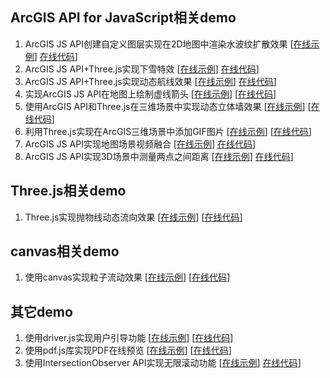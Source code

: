 ## ArcGIS API for JavaScript相关demo
1. ArcGIS JS API创建自定义图层实现在2D地图中渲染水波纹扩散效果 [[在线示例](https://travelclover.github.io/demo/example/ArcGIS/ArcGIS%20JS%20API创建自定义图层实现在2D地图中渲染水波纹扩散效果.html)] [在线代码](https://github.com/travelclover/demo/blob/gh-pages/example/ArcGIS/ArcGIS%20JS%20API创建自定义图层实现在2D地图中渲染水波纹扩散效果.html)]
2. ArcGIS JS API+Three.js实现下雪特效 [[在线示例](https://travelclover.github.io/demo/example/ArcGIS/ArcGIS%20JS%20API+Three.js实现下雪特效.html)] [在线代码](https://github.com/travelclover/demo/blob/gh-pages/example/ArcGIS/ArcGIS%20JS%20API+Three.js实现下雪特效.html)]
3. ArcGIS JS API+Three.js实现动态航线效果 [[在线示例](https://travelclover.github.io/demo/example/ArcGIS/ArcGIS%20JS%20API+Three.js实现动态航线效果.html)] [在线代码](https://github.com/travelclover/demo/blob/gh-pages/example/ArcGIS/ArcGIS%20JS%20API+Three.js实现动态航线效果.html)]
4. 实现ArcGIS JS API在地图上绘制虚线箭头 [[在线示例](https://travelclover.github.io/demo/example/%E5%AE%9E%E7%8E%B0ArcGIS%20JS%20API%E5%9C%A8%E5%9C%B0%E5%9B%BE%E4%B8%8A%E7%BB%98%E5%88%B6%E8%99%9A%E7%BA%BF%E7%AE%AD%E5%A4%B4.html)] [[在线代码](https://github.com/travelclover/demo/blob/gh-pages/example/%E5%AE%9E%E7%8E%B0ArcGIS%20JS%20API%E5%9C%A8%E5%9C%B0%E5%9B%BE%E4%B8%8A%E7%BB%98%E5%88%B6%E8%99%9A%E7%BA%BF%E7%AE%AD%E5%A4%B4.html)]
5. 使用ArcGIS API和Three.js在三维场景中实现动态立体墙效果 [[在线示例](https://travelclover.github.io/demo/example/%E4%BD%BF%E7%94%A8ArcGIS%20API%E5%92%8CThree.js%E5%9C%A8%E4%B8%89%E7%BB%B4%E5%9C%BA%E6%99%AF%E4%B8%AD%E5%AE%9E%E7%8E%B0%E5%8A%A8%E6%80%81%E7%AB%8B%E4%BD%93%E5%A2%99%E6%95%88%E6%9E%9C.html)] [[在线代码](https://github.com/travelclover/demo/blob/gh-pages/example/%E4%BD%BF%E7%94%A8ArcGIS%20API%E5%92%8CThree.js%E5%9C%A8%E4%B8%89%E7%BB%B4%E5%9C%BA%E6%99%AF%E4%B8%AD%E5%AE%9E%E7%8E%B0%E5%8A%A8%E6%80%81%E7%AB%8B%E4%BD%93%E5%A2%99%E6%95%88%E6%9E%9C.html)]
6. 利用Three.js实现在ArcGIS三维场景中添加GIF图片 [[在线示例](https://travelclover.github.io/demo/example/%E5%88%A9%E7%94%A8Three.js%E5%AE%9E%E7%8E%B0%E5%9C%A8ArcGIS%E4%B8%89%E7%BB%B4%E5%9C%BA%E6%99%AF%E4%B8%AD%E6%B7%BB%E5%8A%A0GIF%E5%9B%BE%E7%89%87)] [[在线代码](https://github.com/travelclover/demo/blob/gh-pages/example/%E5%88%A9%E7%94%A8Three.js%E5%AE%9E%E7%8E%B0%E5%9C%A8ArcGIS%E4%B8%89%E7%BB%B4%E5%9C%BA%E6%99%AF%E4%B8%AD%E6%B7%BB%E5%8A%A0GIF%E5%9B%BE%E7%89%87.html)]
7. ArcGIS JS API实现地图场景视频融合 [[在线示例](https://travelclover.github.io/demo/example/ArcGIS/ArcGIS%20JS%20API实现地图场景视频融合.html)] [在线代码](https://github.com/travelclover/demo/blob/gh-pages/example/ArcGIS/ArcGIS%20JS%20API实现地图场景视频融合.html)]  
8. ArcGIS JS API实现3D场景中测量两点之间距离 [[在线示例](https://travelclover.github.io/demo/example/ArcGIS/ArcGIS%20JS%20API实现3D场景中测量两点之间距离.html)] [在线代码](https://github.com/travelclover/demo/blob/gh-pages/example/ArcGIS/ArcGIS%20JS%20API实现3D场景中测量两点之间距离.html)]  

## Three.js相关demo
1. Three.js实现抛物线动态流向效果 [[在线示例](https://travelclover.github.io/demo/example/Three.js实现抛物线动态流向效果)] [[在线代码](https://github.com/travelclover/demo/blob/gh-pages/example/Three.js实现抛物线动态流向效果.html)]  

## canvas相关demo
1. 使用canvas实现粒子流动效果 [[在线示例](https://travelclover.github.io/demo/example/canvas/使用canvas实现粒子流动效果)] [[在线代码](https://github.com/travelclover/demo/blob/gh-pages/example/canvas/使用canvas实现粒子流动效果.html)]

## 其它demo
1. 使用driver.js实现用户引导功能 [[在线示例](https://travelclover.github.io/demo/example/other/使用driver.js实现用户引导功能)] [[在线代码](https://github.com/travelclover/demo/blob/gh-pages/example/other/使用driver.js实现用户引导功能.html)]
2. 使用pdf.js库实现PDF在线预览 [[在线示例](https://travelclover.github.io/demo/example/使用pdf.js库实现PDF在线预览)] [[在线代码](https://github.com/travelclover/demo/blob/gh-pages/example/使用pdf.js库实现PDF在线预览.html)]
1. 使用IntersectionObserver API实现无限滚动功能 [[在线示例](https://travelclover.github.io/demo/example/other/使用IntersectionObserver%20API实现无限滚动功能.html)] [在线代码](https://github.com/travelclover/demo/blob/gh-pages/example/other/使用IntersectionObserver%20API实现无限滚动功能.html)] 
